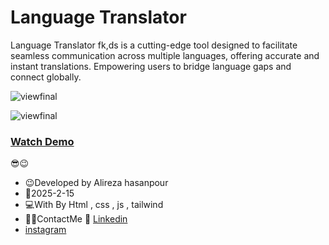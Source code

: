 # Language Translator

Language Translator fk,ds is a cutting-edge tool designed to facilitate seamless communication across multiple languages, offering accurate and instant translations. Empowering users to bridge language gaps and connect globally.

![viewfinal](https://github.com/user-attachments/assets/7fd15479-7a04-4689-bfa3-bf550fccb13a) 

![viewfinal](https://github.com/user-attachments/assets/fea3ed0e-ee77-4fe7-a080-90b2a97abcea) 




### [Watch Demo](https://alirezafrontend.github.io/Language-Translator/ "Watch Demo")

😎😉
- 😉Developed by Alireza hasanpour
- 📅2025-2-15
- 💻With By Html , css  , js , tailwind
- 📲📞ContactMe 🔗 [Linkedin](https://www.linkedin.com/in/alireza-hasanpour-9ab4a732b?lipi=urn%3Ali%3Apage%3Ad_flagship3_profile_view_base_contact_details%3B74hz%2BdeVT62fhpXhtgK67Q%3D%3D "Linkedin")
-  [instagram](https//www.instagram.com/alireza_hasanpour_frontend")
